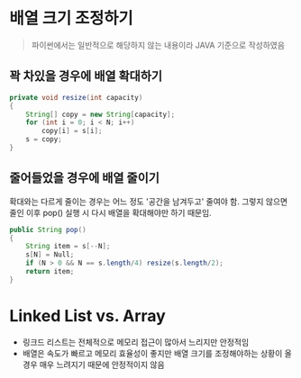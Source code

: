 # 배열 크기 조정하기

> 파이썬에서는 일반적으로 해당하지 않는 내용이라 JAVA 기준으로 작성하였음

## 꽉 차있을 경우에 배열 확대하기

```java
private void resize(int capacity)
{
    String[] copy = new String[capacity];
    for (int i = 0; i < N; i++)
        copy[i] = s[i];
    s = copy;
}
```
## 줄어들었을 경우에 배열 줄이기

확대와는 다르게 줄이는 경우는 어느 정도 '공간을 남겨두고' 줄여야 함. 그렇지 않으면 줄인 이후 pop() 실행 시 다시 배열을 확대해야만 하기 때문임.

```java
public String pop()
{
    String item = s[--N];
    s[N] = Null;
    if (N > 0 && N == s.length/4) resize(s.length/2);
    return item;
}
```

# Linked List vs. Array

* 링크드 리스트는 전체적으로 메모리 접근이 많아서 느리지만 안정적임
* 배열은 속도가 빠르고 메모리 효율성이 좋지만 배열 크기를 조정해야하는 상황이 올 경우 매우 느려지기 때문에 안정적이지 않음
